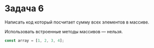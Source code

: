 # Задача 6

Написать код который посчитает сумму всех элементов в массиве.

Использовать встроенные методы массивов — нельзя.

```js
const array = [1, 2, 3, 4];
```
